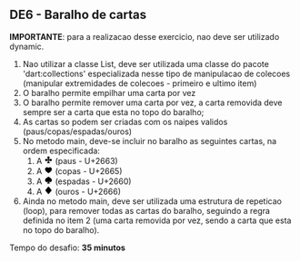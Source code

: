 ## DE6 - Baralho de cartas

**IMPORTANTE**: para a realizacao desse exercicio, nao deve ser utilizado dynamic.

1. Nao utilizar a classe List, deve ser utilizada uma classe do pacote 'dart:collections' especializada nesse tipo de
   manipulacao de colecoes (manipular extremidades de colecoes - primeiro e ultimo item)
2. O baralho permite empilhar uma carta por vez
3. O baralho permite remover uma carta por vez, a carta removida deve sempre ser a carta que esta no topo do baralho;
4. As cartas so podem ser criadas com os naipes validos (paus/copas/espadas/ouros)
5. No metodo main, deve-se incluir no baralho as seguintes cartas, na ordem especificada:
    1. A <img alt="♧" width="15" height="15" style="width: 15px, height: 15px;" src="https://github.com/LinceTech/dart-workshops/blob/main/dart-desafio-2/de_6/clubs.png?raw=true"/> (paus - U+2663)
    2. A <img alt="♡" width="15" height="15" style="width: 15px, height: 15px;" src="https://github.com/LinceTech/dart-workshops/blob/main/dart-desafio-2/de_6/hearts.png?raw=true"/> (copas - U+2665)
    3. A <img alt="♤" width="15" height="15" style="width: 15px, height: 15px;" src="https://github.com/LinceTech/dart-workshops/blob/main/dart-desafio-2/de_6/spades.png?raw=true"/> (espadas - U+2660)
    4. A <img alt="♢" width="15" height="15" style="width: 15px, height: 15px;" src="https://github.com/LinceTech/dart-workshops/blob/main/dart-desafio-2/de_6/diamonds.png?raw=true"/> (ouros - U+2666)
6. Ainda no metodo main, deve ser utilizada uma estrutura de repeticao (loop), para remover todas as cartas do baralho,
   seguindo a regra definida no item 2 (uma carta removida por vez, sendo a carta que esta no topo do baralho).

Tempo do desafio: __35 minutos__